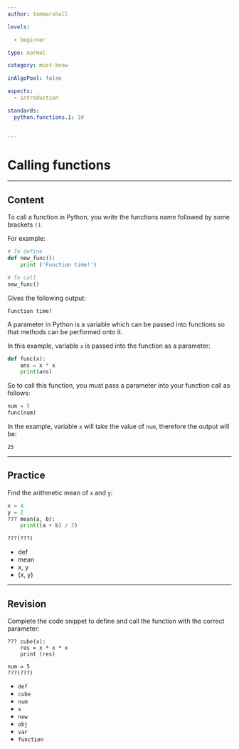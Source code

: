 ```yaml
---
author: tommarshall

levels:

  - beginner

type: normal

category: must-know

inAlgoPool: false

aspects:
  - introduction

standards:
  python.functions.1: 10


---
```


# Calling functions


---
## Content

To call a function in Python, you write the functions name followed by some brackets `()`.

For example:

```python
# To define
def new_func():
    print ('Function time!')

# To call
new_func()

```
Gives the following output:

```
Function time!
```

A parameter in Python is a variable which can be passed into functions so that methods can be performed onto it.

In this example, variable `x` is passed into the function as a parameter:

```python
def func(x):
    ans = x * x
    print(ans)
```
So to call this function, you must pass a parameter into your function call as follows:
```python
num = 5
func(num)
```
In the example, variable `x` will take the value of `num`, therefore the output will be:
```
25
```

---
## Practice

Find the arithmetic mean of `x` and `y`:

```python
x = 4
y = 2
??? mean(a, b):
    print((a + b) / 2)

???(???)
```

* def
* mean
* x, y
* (x, y)



---
## Revision

Complete the code snippet to define and call the function with the correct parameter:

```
??? cube(x):
    res = x * x * x
    print (res)

num = 5
???(???)
```

* `def`
* `cube`
* `num`
* `x`
* `new`
* `obj`
* `var`
* `function`
